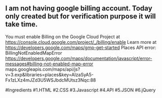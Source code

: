 ## I am not having google billing account. Today only created but for verification purpose it will take time.
You must enable Billing on the Google Cloud Project at https://console.cloud.google.com/project/_/billing/enable Learn more at https://developers.google.com/maps/gmp-get-started Places API error: BillingNotEnabledMapError
https://developers.google.com/maps/documentation/javascript/error-messages#billing-not-enabled-map-error
maps.googleapis.com/maps/api/js?v=3.exp&libraries=places&key=AIzaSyA5-Fx1zLXz4mJZd3U5WSJbdcMUtsz3Nqc:88

#Ingredients
#1.HTML
#2.CSS
#3.Javascript
#4.API
#5.JSON
#6.jQuery
